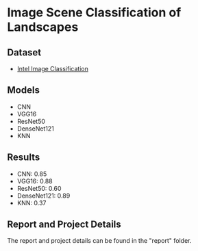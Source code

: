 # Image Scene Classification of Landscapes

## Dataset
- [Intel Image Classification](https://www.kaggle.com/puneet6060/intel-image-classification)

## Models
- CNN
- VGG16
- ResNet50
- DenseNet121
- KNN

## Results
- CNN: 0.85
- VGG16: 0.88
- ResNet50: 0.60
- DenseNet121: 0.89
- KNN: 0.37

## Report and Project Details

The report and project details can be found in the "report" folder.